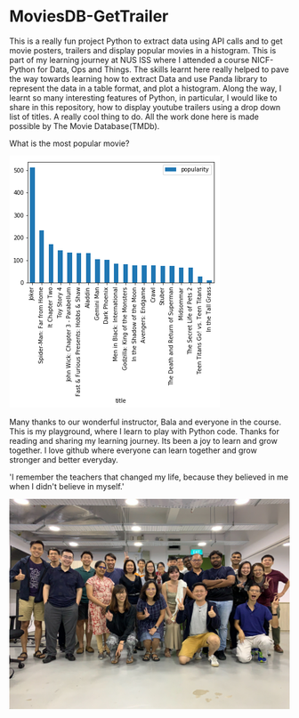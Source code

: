 # MoviesDB-GetTrailer
This is a really fun project Python to extract data using API calls and to get movie posters, trailers and display popular movies in a histogram. This is part of my learning journey at  NUS ISS where I attended a course NICF- Python for Data, Ops and Things. The skills learnt here really helped to pave the way towards learning how to extract Data and use Panda library to represent the data in a table format, and plot a histogram. Along the way, I learnt so many interesting features of Python, in particular, I would like to share in this repository, how to display youtube trailers using a drop down list of titles. A really cool thing to do. All the work done here is made possible by The Movie Database(TMDb).

What is the most popular movie?

![Most Popular Movie](images/mostPopularMovies.png)



Many thanks to our wonderful instructor, Bala and everyone in the course. This is my playground, where I learn to play with Python code. Thanks for reading and sharing my learning journey. Its been a joy to learn and grow together. I love github where everyone can learn together and grow stronger and better everyday.

'I remember the teachers that changed my life, because they believed in me when I didn't believe in myself.'

![pydot23_groupPhoto](images/pydot23GroupPhoto.jpg)





